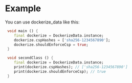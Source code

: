 # Example

You can use dockerize_data like this:

```dart
 void main () {
    final dockerize = DockerizeData.instance;
    dockerize.cspHashes = ['sha256-1234567890'];
    dockerize.shouldEnforceCsp = true;
 }

 void secondClass () {
    final dockerize = DockerizeData.instance;
    print(dockerize.cspHashes); // ['sha256-1234567890']
    print(dockerize.shouldEnforceCsp); // true
 }
```

